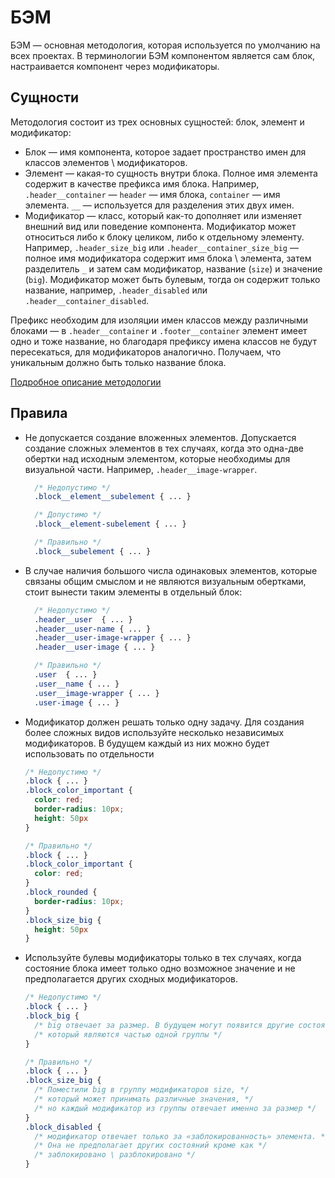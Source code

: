 # БЭМ

БЭМ — основная методология, которая используется по умолчанию на всех проектах.
В терминологии БЭМ компонентом является сам блок, настраивается компонент через
модификаторы.

## Сущности

Методология состоит из трех основных сущностей: блок, элемент и модификатор:

- Блок — имя компонента, которое задает пространство имен для классов
  элементов \ модификаторов.
- Элемент — какая-то сущность внутри блока. Полное имя элемента cодержит в
  качестве префикса имя блока. Например, `.header__container` — `header` — имя
  блока, `container` — имя элемента.
  `__` — используется для разделения этих двух имен.
- Модификатор — класс, который как-то дополняет или изменяет внешний вид или
  поведение компонента. Модификатор может относиться либо к блоку целиком,
  либо к отдельному элементу. Например, `.header_size_big` или
  `.header__container_size_big` — полное имя модификатора содержит
  имя блока \ элемента, затем разделитель `_` и затем сам модификатор,
  название (`size`) и значение (`big`). Модификатор может быть булевым, тогда
  он содержит только название, например, `.header_disabled` или
  `.header__container_disabled`.

Префикс необходим для изоляции имен классов между различными блоками — в
`.header__container` и `.footer__container` элемент имеет одно и тоже название,
но благодаря префиксу имена классов не будут пересекаться, для модификаторов
аналогично. Получаем, что уникальным должно быть только название блока.

[Подробное описание методологии](https://ru.bem.info/methodology/)

## Правила

- Не допускается создание вложенных элементов. Допускается создание сложных
  элементов в тех случаях, когда это одна-две обертки над исходным элементом,
  которые необходимы для визуальной части. Например, `.header__image-wrapper`.

  ```css
    /* Недопустимо */
    .block__element__subelement { ... }

    /* Допустимо */
    .block__element-subelement { ... }

    /* Правильно */
    .block__subelement { ... }
  ```

- В случае наличия большого числа одинаковых элементов, которые связаны общим
  смыслом и не являются визуальным обертками, стоит вынести таким элементы в
  отдельный блок:

  ```css
    /* Недопустимо */
    .header__user  { ... }
    .header__user-name { ... }
    .header__user-image-wrapper { ... }
    .header__user-image { ... }

    /* Правильно */
    .user  { ... }
    .user__name { ... }
    .user__image-wrapper { ... }
    .user-image { ... }
  ```

- Модификатор должен решать только одну задачу. Для создания более сложных
  видов используйте несколько независимых модификаторов. В будущем каждый из
  них можно будет использовать по отдельности

  ```css
  /* Недопустимо */
  .block { ... }
  .block_color_important {
    color: red;
    border-radius: 10px;
    height: 50px
  }  

  /* Правильно */
  .block { ... }
  .block_color_important {
    color: red;
  }
  .block_rounded {
    border-radius: 10px;
  }
  .block_size_big {
    height: 50px
  }
  ```

- Используйте булевы модификаторы только в тех случаях, когда состояние
  блока имеет только одно возможное значение и не предполагается других
  сходных модификаторов.

  ```css
  /* Недопустимо */
  .block { ... }
  .block_big {
    /* big отвечает за размер. В будущем могут появится другие состояния, */
    /* который являются частью одной группы */
  }  

  /* Правильно */
  .block { ... }
  .block_size_big {
    /* Поместили big в группу модификаторов size, */
    /* который может принимать различные значения, */
    /* но каждый модификатор из группы отвечает именно за размер */
  }  
  .block_disabled {
    /* модификатор отвечает только за «заблокированность» элемента. */
    /* Она не предполагает других состояний кроме как */
    /* заблокировано \ разблокировано */
  }
  ```
